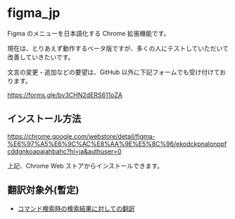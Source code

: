 # figma_jp

Figma のメニューを日本語化する Chrome 拡張機能です。

現在は、とりあえず動作するベータ版ですが、多くの人にテストしていただいて改善していきたいです。

文言の変更・追加などの要望は、GitHub 以外に下記フォームでも受け付けております。

<https://forms.gle/bv3CHN2dERS611oZA>

## インストール方法

<https://chrome.google.com/webstore/detail/figma-%E6%97%A5%E6%9C%AC%E8%AA%9E%E5%8C%96/ekodckpnalonppfcddgnkoapajahbahc?hl=ja&authuser=0>

上記、Chrome Web ストアからインストールできます。

## 翻訳対象外(暫定)

-   [コマンド検索時の検索結果に対しての翻訳](https://github.com/junkawa/figma_jp/issues/1)
